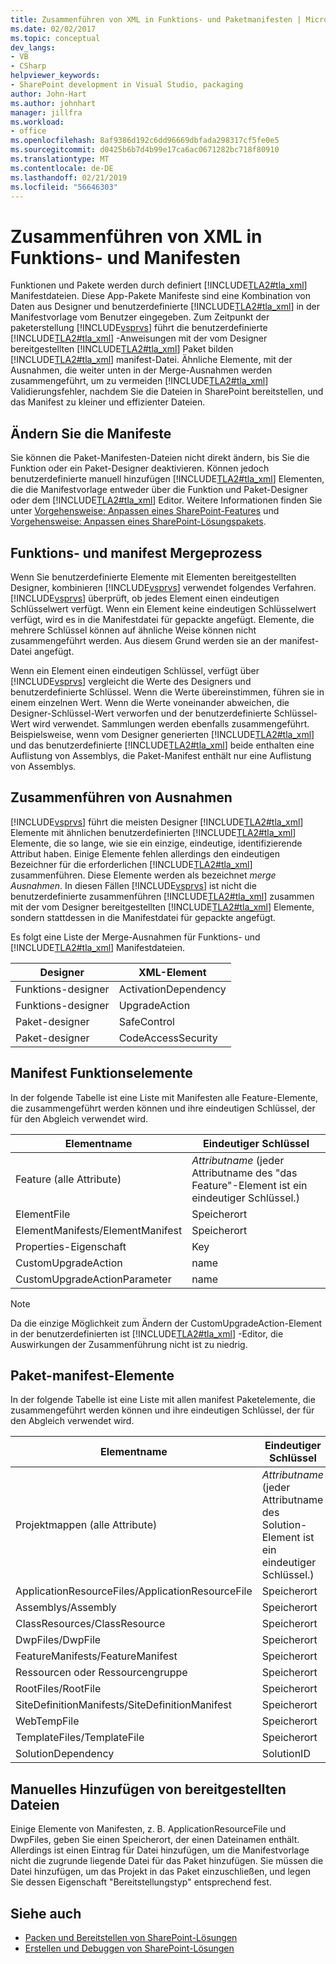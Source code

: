 ```yaml
---
title: Zusammenführen von XML in Funktions- und Paketmanifesten | Microsoft-Dokumentation
ms.date: 02/02/2017
ms.topic: conceptual
dev_langs:
- VB
- CSharp
helpviewer_keywords:
- SharePoint development in Visual Studio, packaging
author: John-Hart
ms.author: johnhart
manager: jillfra
ms.workload:
- office
ms.openlocfilehash: 8af9386d192c6dd96669dbfada298317cf5fe0e5
ms.sourcegitcommit: d0425b6b7d4b99e17ca6ac0671282bc718f80910
ms.translationtype: MT
ms.contentlocale: de-DE
ms.lasthandoff: 02/21/2019
ms.locfileid: "56646303"
---
```

# <a name="merge-xml-in-feature-and-package-manifests"></a>Zusammenführen von XML in Funktions- und Manifesten
  Funktionen und Pakete werden durch definiert [!INCLUDE[TLA2#tla_xml](../sharepoint/includes/tla2sharptla-xml-md.md)] Manifestdateien. Diese App-Pakete Manifeste sind eine Kombination von Daten aus Designer und benutzerdefinierte [!INCLUDE[TLA2#tla_xml](../sharepoint/includes/tla2sharptla-xml-md.md)] in der Manifestvorlage vom Benutzer eingegeben. Zum Zeitpunkt der paketerstellung [!INCLUDE[vsprvs](../sharepoint/includes/vsprvs-md.md)] führt die benutzerdefinierte [!INCLUDE[TLA2#tla_xml](../sharepoint/includes/tla2sharptla-xml-md.md)] -Anweisungen mit der vom Designer bereitgestellten [!INCLUDE[TLA2#tla_xml](../sharepoint/includes/tla2sharptla-xml-md.md)] Paket bilden [!INCLUDE[TLA2#tla_xml](../sharepoint/includes/tla2sharptla-xml-md.md)] manifest-Datei. Ähnliche Elemente, mit der Ausnahmen, die weiter unten in der Merge-Ausnahmen werden zusammengeführt, um zu vermeiden [!INCLUDE[TLA2#tla_xml](../sharepoint/includes/tla2sharptla-xml-md.md)] Validierungsfehler, nachdem Sie die Dateien in SharePoint bereitstellen, und das Manifest zu kleiner und effizienter Dateien.

## <a name="modify-the-manifests"></a>Ändern Sie die Manifeste
 Sie können die Paket-Manifesten-Dateien nicht direkt ändern, bis Sie die Funktion oder ein Paket-Designer deaktivieren. Können jedoch benutzerdefinierte manuell hinzufügen [!INCLUDE[TLA2#tla_xml](../sharepoint/includes/tla2sharptla-xml-md.md)] Elementen, die die Manifestvorlage entweder über die Funktion und Paket-Designer oder dem [!INCLUDE[TLA2#tla_xml](../sharepoint/includes/tla2sharptla-xml-md.md)] Editor. Weitere Informationen finden Sie unter [Vorgehensweise: Anpassen eines SharePoint-Features](../sharepoint/how-to-customize-a-sharepoint-feature.md) und [Vorgehensweise: Anpassen eines SharePoint-Lösungspakets](../sharepoint/how-to-customize-a-sharepoint-solution-package.md).

## <a name="feature-and-package-manifest-merge-process"></a>Funktions- und manifest Mergeprozess
 Wenn Sie benutzerdefinierte Elemente mit Elementen bereitgestellten Designer, kombinieren [!INCLUDE[vsprvs](../sharepoint/includes/vsprvs-md.md)] verwendet folgendes Verfahren. [!INCLUDE[vsprvs](../sharepoint/includes/vsprvs-md.md)] überprüft, ob jedes Element einen eindeutigen Schlüsselwert verfügt. Wenn ein Element keine eindeutigen Schlüsselwert verfügt, wird es in die Manifestdatei für gepackte angefügt. Elemente, die mehrere Schlüssel können auf ähnliche Weise können nicht zusammengeführt werden. Aus diesem Grund werden sie an der manifest-Datei angefügt.

 Wenn ein Element einen eindeutigen Schlüssel, verfügt über [!INCLUDE[vsprvs](../sharepoint/includes/vsprvs-md.md)] vergleicht die Werte des Designers und benutzerdefinierte Schlüssel. Wenn die Werte übereinstimmen, führen sie in einem einzelnen Wert. Wenn die Werte voneinander abweichen, die Designer-Schlüssel-Wert verworfen und der benutzerdefinierte Schlüssel-Wert wird verwendet. Sammlungen werden ebenfalls zusammengeführt. Beispielsweise, wenn vom Designer generierten [!INCLUDE[TLA2#tla_xml](../sharepoint/includes/tla2sharptla-xml-md.md)] und das benutzerdefinierte [!INCLUDE[TLA2#tla_xml](../sharepoint/includes/tla2sharptla-xml-md.md)] beide enthalten eine Auflistung von Assemblys, die Paket-Manifest enthält nur eine Auflistung von Assemblys.

## <a name="merge-exceptions"></a>Zusammenführen von Ausnahmen
 [!INCLUDE[vsprvs](../sharepoint/includes/vsprvs-md.md)] führt die meisten Designer [!INCLUDE[TLA2#tla_xml](../sharepoint/includes/tla2sharptla-xml-md.md)] Elemente mit ähnlichen benutzerdefinierten [!INCLUDE[TLA2#tla_xml](../sharepoint/includes/tla2sharptla-xml-md.md)] Elemente, die so lange, wie sie ein einzige, eindeutige, identifizierende Attribut haben. Einige Elemente fehlen allerdings den eindeutigen Bezeichner für die erforderlichen [!INCLUDE[TLA2#tla_xml](../sharepoint/includes/tla2sharptla-xml-md.md)] zusammenführen. Diese Elemente werden als bezeichnet *merge Ausnahmen*. In diesen Fällen [!INCLUDE[vsprvs](../sharepoint/includes/vsprvs-md.md)] ist nicht die benutzerdefinierte zusammenführen [!INCLUDE[TLA2#tla_xml](../sharepoint/includes/tla2sharptla-xml-md.md)] zusammen mit der vom Designer bereitgestellten [!INCLUDE[TLA2#tla_xml](../sharepoint/includes/tla2sharptla-xml-md.md)] Elemente, sondern stattdessen in die Manifestdatei für gepackte angefügt.

 Es folgt eine Liste der Merge-Ausnahmen für Funktions- und [!INCLUDE[TLA2#tla_xml](../sharepoint/includes/tla2sharptla-xml-md.md)] Manifestdateien.

|Designer|XML-Element|
|--------------|-----------------|
|Funktions-designer|ActivationDependency|
|Funktions-designer|UpgradeAction|
|Paket-designer|SafeControl|
|Paket-designer|CodeAccessSecurity|

## <a name="feature-manifest-elements"></a>Manifest Funktionselemente
 In der folgende Tabelle ist eine Liste mit Manifesten alle Feature-Elemente, die zusammengeführt werden können und ihre eindeutigen Schlüssel, der für den Abgleich verwendet wird.

|Elementname|Eindeutiger Schlüssel|
|------------------|----------------|
|Feature (alle Attribute)|*Attributname* (jeder Attributname des "das Feature"-Element ist ein eindeutiger Schlüssel.)|
|ElementFile|Speicherort|
|ElementManifests/ElementManifest|Speicherort|
|Properties-Eigenschaft|Key|
|CustomUpgradeAction|name|
|CustomUpgradeActionParameter|name|

> [!NOTE]
>  Da die einzige Möglichkeit zum Ändern der CustomUpgradeAction-Element in der benutzerdefinierten ist [!INCLUDE[TLA2#tla_xml](../sharepoint/includes/tla2sharptla-xml-md.md)] -Editor, die Auswirkungen der Zusammenführung nicht ist zu niedrig.

## <a name="package-manifest-elements"></a>Paket-manifest-Elemente
 In der folgende Tabelle ist eine Liste mit allen manifest Paketelemente, die zusammengeführt werden können und ihre eindeutigen Schlüssel, der für den Abgleich verwendet wird.

|Elementname|Eindeutiger Schlüssel|
|------------------|----------------|
|Projektmappen (alle Attribute)|*Attributname* (jeder Attributname des Solution-Element ist ein eindeutiger Schlüssel.)|
|ApplicationResourceFiles/ApplicationResourceFile|Speicherort|
|Assemblys/Assembly|Speicherort|
|ClassResources/ClassResource|Speicherort|
|DwpFiles/DwpFile|Speicherort|
|FeatureManifests/FeatureManifest|Speicherort|
|Ressourcen oder Ressourcengruppe|Speicherort|
|RootFiles/RootFile|Speicherort|
|SiteDefinitionManifests/SiteDefinitionManifest|Speicherort|
|WebTempFile|Speicherort|
|TemplateFiles/TemplateFile|Speicherort|
|SolutionDependency|SolutionID|

## <a name="manually-add-deployed-files"></a>Manuelles Hinzufügen von bereitgestellten Dateien
 Einige Elemente von Manifesten, z. B. ApplicationResourceFile und DwpFiles, geben Sie einen Speicherort, der einen Dateinamen enthält. Allerdings ist einen Eintrag für Datei hinzufügen, um die Manifestvorlage nicht die zugrunde liegende Datei für das Paket hinzufügen. Sie müssen die Datei hinzufügen, um das Projekt in das Paket einzuschließen, und legen Sie dessen Eigenschaft "Bereitstellungstyp" entsprechend fest.

## <a name="see-also"></a>Siehe auch
- [Packen und Bereitstellen von SharePoint-Lösungen](../sharepoint/packaging-and-deploying-sharepoint-solutions.md)
- [Erstellen und Debuggen von SharePoint-Lösungen](../sharepoint/building-and-debugging-sharepoint-solutions.md)

